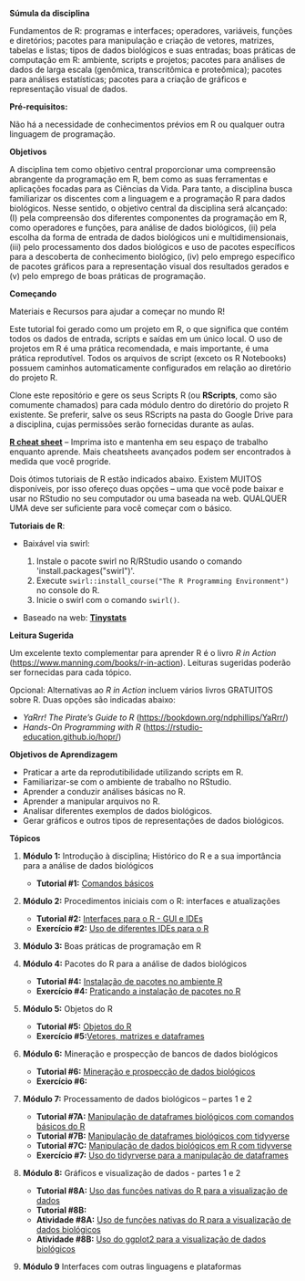 **Súmula da disciplina**

Fundamentos de R: programas e interfaces; operadores, variáveis, funções e diretórios; pacotes para manipulação e criação de vetores, matrizes, tabelas e listas; tipos de dados biológicos e suas entradas; boas práticas de computação em R: ambiente, scripts e projetos; pacotes para análises de dados de larga escala (genômica, transcritômica e proteômica); pacotes para análises estatísticas; pacotes para a criação de gráficos e representação visual de dados.

**Pré-requisitos:**

Não há a necessidade de conhecimentos prévios em R ou qualquer outra linguagem de programação.

**Objetivos**

A disciplina tem como objetivo central proporcionar uma compreensão abrangente da programação em R, bem como as suas ferramentas e aplicações focadas para as Ciências da Vida. Para tanto, a disciplina busca familiarizar os discentes com a linguagem e a programação R para dados biológicos. Nesse sentido, o objetivo central da disciplina será alcançado: (I) pela compreensão dos diferentes componentes da programação em R, como operadores e funções, para análise de dados biológicos, (ii) pela escolha da forma de entrada de dados biológicos uni e multidimensionais, (iii) pelo processamento dos dados biológicos e uso de pacotes específicos para a descoberta de conhecimento biológico, (iv) pelo emprego específico de pacotes gráficos para a representação visual dos resultados gerados e (v) pelo emprego de boas práticas de programação.

**Começando**

Materiais e Recursos para ajudar a começar no mundo R!

Este tutorial foi gerado como um projeto em R, o que significa que contém todos os dados de entrada, scripts e saídas em um único local. O uso de projetos em R é uma prática recomendada, e mais importante, é uma prática reprodutível. Todos os arquivos de script (exceto os R Notebooks) possuem caminhos automaticamente configurados em relação ao diretório do projeto R.

Clone este repositório e gere os seus Scripts R (ou **RScripts**, como são comumente chamados) para cada módulo dentro do diretório do projeto R existente. Se preferir, salve os seus RScripts na pasta do Google Drive para a disciplina, cujas permissões serão fornecidas durante as aulas. 

**[R cheat sheet](https://github.com/bonattod/R-para-Ciencias-da-Vida/blob/main/base-r-cheat-sheet.pdf)** – Imprima isto e mantenha em seu espaço de trabalho enquanto aprende. Mais cheatsheets avançados podem ser encontrados à medida que você progride.

Dois ótimos tutoriais de R estão indicados abaixo. Existem MUITOS disponíveis, por isso ofereço duas opções – uma que você pode baixar e usar no RStudio no seu computador ou uma baseada na web. QUALQUER UMA deve ser suficiente para você começar com o básico.

**Tutoriais de R**:

* Baixável via swirl:
   1. Instale o pacote swirl no R/RStudio usando o comando 'install.packages("swirl")'.
   2. Execute `swirl::install_course("The R Programming Environment")` no console do R.
   3. Inicie o swirl com o comando `swirl()`.

* Baseado na web: **[Tinystats](https://tinystats.github.io/teacups-giraffes-and-statistics/index.html)**

**Leitura Sugerida**

Um excelente texto complementar para aprender R é o livro *R in Action* (https://www.manning.com/books/r-in-action). Leituras sugeridas poderão ser fornecidas para cada tópico.

Opcional: Alternativas ao *R in Action* incluem vários livros GRATUITOS sobre R. Duas opções são indicadas abaixo: 
* *YaRrr! The Pirate’s Guide to R* (https://bookdown.org/ndphillips/YaRrr/)
* *Hands-On Programming with R* (https://rstudio-education.github.io/hopr/)

**Objetivos de Aprendizagem**
* Praticar a arte da reprodutibilidade utilizando scripts em R.
* Familiarizar-se com o ambiente de trabalho no RStudio.
* Aprender a conduzir análises básicas no R.
* Aprender a manipular arquivos no R.
* Analisar diferentes exemplos de dados biológicos.
* Gerar gráficos e outros tipos de representações de dados biológicos.

**Tópicos**
1. **Módulo 1:** Introdução à disciplina; Histórico do R e a sua importância para a análise de dados biológicos
   * **Tutorial #1:** [Comandos básicos](RScripts/Tutorial_1.R)
   
2. **Módulo 2:** Procedimentos iniciais com o R: interfaces e atualizações
   * **Tutorial #2:** [Interfaces para o R - GUI e IDEs](RScripts/Tutorial_2.pdf)
   * **Exercício #2:** [Uso de diferentes IDEs para o R](Exercicios/Exercício_2_R.pdf)  

3. **Módulo 3:** Boas práticas de programação em R

4. **Módulo 4:** Pacotes do R para a análise de dados biológicos
   * **Tutorial #4:** [Instalação de pacotes no ambiente R](RScripts/Tutorial_4.R)
   * **Exercício #4:** [Praticando a instalação de pacotes no R](Exercicios/Exercício_4_R.pdf)

5. **Módulo 5:** Objetos do R
   * **Tutorial #5:** [Objetos do R](RScripts/Tutorial_5.R)
   * **Exercício #5:**[Vetores, matrizes e dataframes](Exercicios/Exercício_5_R.pdf)

6. **Módulo 6:** Mineração e prospecção de bancos de dados biológicos
   * **Tutorial #6:** [Mineração e prospecção de dados biológicos](RScripts/Tutorial_6.R)
   * **Exercício #6:**

7. **Módulo 7:** Processamento de dados biológicos – partes 1 e 2
   * **Tutorial #7A:** [Manipulação de dataframes biológicos com comandos básicos do R](RScripts/Tutorial_7A.R)
   * **Tutorial #7B:** [Manipulação de dataframes biológicos com tidyverse](RScripts/Tutorial_7B.R)
   * **Tutorial #7C:** [Manipulação de dados biológicos em R com tidyverse](RScripts/Tutorial_7C.R)
   * **Exercício #7:** [Uso do tidyrverse para a manipulação de dataframes](Exercicios/Exercício_7_R.pdf)

8. **Módulo 8:** Gráficos e visualização de dados - partes 1 e 2
   * **Tutorial #8A:** [Uso das funções nativas do R para a visualização de dados](RScripts/Tutorial_8A.R)
   * **Tutorial #8B:**
   * **Atividade #8A:** [Uso de funções nativas do R para a visualização de dados biológicos](Exercicios/Exercício_8A_R.pdf)
   * **Atividade #8B:** [Uso do ggplot2 para a visualização de dados biológicos](Exercicios/Exercício_8B_R.pdf)

9. **Módulo 9** Interfaces com outras linguagens e plataformas

